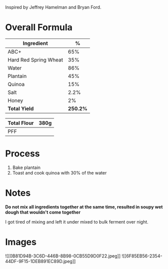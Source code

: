 Inspired by Jeffrey Hamelman and Bryan Ford.

# Overall Formula

| Ingredient            | %    |
| --------------------- | ---- |
| ABC+                  | 65%  |
| Hard Red Spring Wheat | 35%  |
| Water                 | 86%  |
| Plantain              | 45%  |
| Quinoa                | 15%  |
| Salt                  | 2.2% |
| Honey                 | 2%   |
| **Total Yield**                      |   **250.2%**   |

| Total Flour | 380g |
| ----------- | ---- |
| PFF            |      |

# Process

1. Bake plantain
2. Toast and cook quinoa with 30% of the water

# Notes

**Do not mix all ingredients together at the same time, resulted in soupy wet dough that wouldn't come together**

I got tired of mixing and left it under mixed to bulk ferment over night.

# Images


![[0B81D94B-3C6D-446B-8B98-0CB55D9D0F22.jpeg]]
![[6F85EB56-2354-44DF-9F15-1DEB891EC89D.jpeg]]
